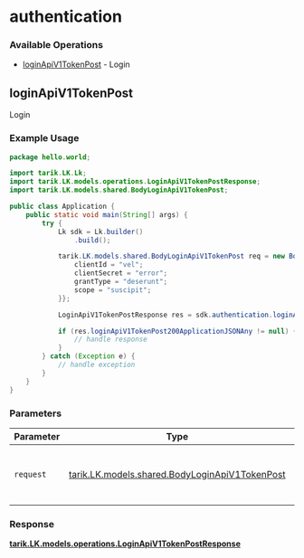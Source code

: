 # authentication

### Available Operations

* [loginApiV1TokenPost](#loginapiv1tokenpost) - Login

## loginApiV1TokenPost

Login

### Example Usage

```java
package hello.world;

import tarik.LK.Lk;
import tarik.LK.models.operations.LoginApiV1TokenPostResponse;
import tarik.LK.models.shared.BodyLoginApiV1TokenPost;

public class Application {
    public static void main(String[] args) {
        try {
            Lk sdk = Lk.builder()
                .build();

            tarik.LK.models.shared.BodyLoginApiV1TokenPost req = new BodyLoginApiV1TokenPost("corrupti", "illum") {{
                clientId = "vel";
                clientSecret = "error";
                grantType = "deserunt";
                scope = "suscipit";
            }};            

            LoginApiV1TokenPostResponse res = sdk.authentication.loginApiV1TokenPost(req);

            if (res.loginApiV1TokenPost200ApplicationJSONAny != null) {
                // handle response
            }
        } catch (Exception e) {
            // handle exception
        }
    }
}
```

### Parameters

| Parameter                                                                                        | Type                                                                                             | Required                                                                                         | Description                                                                                      |
| ------------------------------------------------------------------------------------------------ | ------------------------------------------------------------------------------------------------ | ------------------------------------------------------------------------------------------------ | ------------------------------------------------------------------------------------------------ |
| `request`                                                                                        | [tarik.LK.models.shared.BodyLoginApiV1TokenPost](../../models/shared/BodyLoginApiV1TokenPost.md) | :heavy_check_mark:                                                                               | The request object to use for the request.                                                       |


### Response

**[tarik.LK.models.operations.LoginApiV1TokenPostResponse](../../models/operations/LoginApiV1TokenPostResponse.md)**

